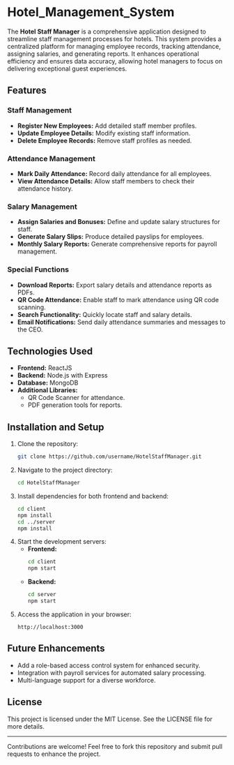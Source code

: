 # Hotel_Management_System
The **Hotel Staff Manager** is a comprehensive application designed to streamline staff management processes for hotels. This system provides a centralized platform for managing employee records, tracking attendance, assigning salaries, and generating reports. It enhances operational efficiency and ensures data accuracy, allowing hotel managers to focus on delivering exceptional guest experiences.

## Features

### Staff Management
- **Register New Employees:** Add detailed staff member profiles.
- **Update Employee Details:** Modify existing staff information.
- **Delete Employee Records:** Remove staff profiles as needed.

### Attendance Management
- **Mark Daily Attendance:** Record daily attendance for all employees.
- **View Attendance Details:** Allow staff members to check their attendance history.

### Salary Management
- **Assign Salaries and Bonuses:** Define and update salary structures for staff.
- **Generate Salary Slips:** Produce detailed payslips for employees.
- **Monthly Salary Reports:** Generate comprehensive reports for payroll management.

### Special Functions
- **Download Reports:** Export salary details and attendance reports as PDFs.
- **QR Code Attendance:** Enable staff to mark attendance using QR code scanning.
- **Search Functionality:** Quickly locate staff and salary details.
- **Email Notifications:** Send daily attendance summaries and messages to the CEO.

## Technologies Used
- **Frontend:** ReactJS
- **Backend:** Node.js with Express
- **Database:** MongoDB
- **Additional Libraries:**
  - QR Code Scanner for attendance.
  - PDF generation tools for reports.

## Installation and Setup
1. Clone the repository:
   ```bash
   git clone https://github.com/username/HotelStaffManager.git
   ```
2. Navigate to the project directory:
   ```bash
   cd HotelStaffManager
   ```
3. Install dependencies for both frontend and backend:
   ```bash
   cd client
   npm install
   cd ../server
   npm install
   ```
4. Start the development servers:
   - **Frontend:**
     ```bash
     cd client
     npm start
     ```
   - **Backend:**
     ```bash
     cd server
     npm start
     ```
5. Access the application in your browser:
   ```
   http://localhost:3000
   ```

## Future Enhancements
- Add a role-based access control system for enhanced security.
- Integration with payroll services for automated salary processing.
- Multi-language support for a diverse workforce.

## License
This project is licensed under the MIT License. See the LICENSE file for more details.

---

Contributions are welcome! Feel free to fork this repository and submit pull requests to enhance the project.
